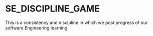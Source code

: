 # SE_DISCIPLINE_GAME
This is a consistency and discipline in which we post progress of our software Engineering learning
